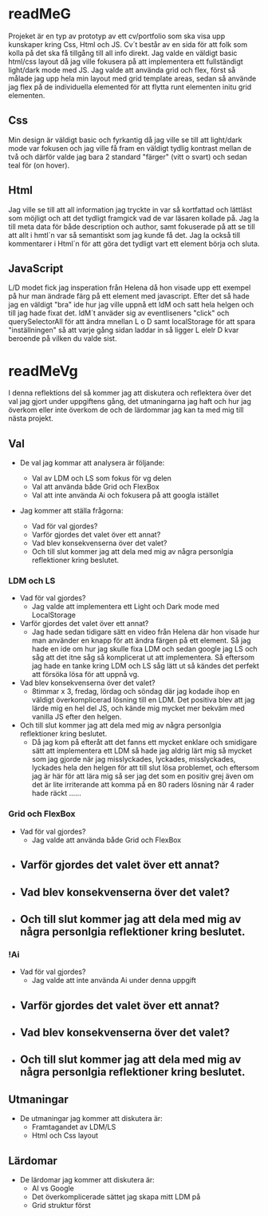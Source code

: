 # readMeG

Projeket är en typ av prototyp av ett cv/portfolio som ska visa upp kunskaper kring Css, Html och JS. Cv´t består av en sida för att folk som kolla på det ska få tillgång till all info direkt. Jag valde en väldigt basic html/css layout då jag ville fokusera på att implementera ett fullständigt light/dark mode med JS.
Jag valde att använda grid och flex, först så målade jag upp hela min layout med grid template areas, sedan så använde jag flex på de individuella elemented för att flytta runt elementen initu grid elementen.

## Css

Min design är väldigt basic och fyrkantig då jag ville se till att light/dark mode var fokusen och jag ville få fram en väldigt tydlig kontrast mellan de två och därför valde jag bara 2 standard "färger" (vitt o svart) och sedan teal för (on hover).

## Html

Jag ville se till att all information jag tryckte in var så kortfattad och lättläst som möjligt och att det tydligt framgick vad de var läsaren kollade på.
Jag la till meta data för både description och author, samt fokuserade på att se till att allt i hmtl´n var så semantiskt som jag kunde få det.
Jag la också till kommentarer i Html´n för att göra det tydligt vart ett element börja och sluta.

## JavaScript

L/D modet fick jag insperation från Helena då hon visade upp ett exempel på hur man ändrade färg på ett element med javascript. Efter det så hade jag en väldigt "bra" ide hur jag ville uppnå ett ldM och satt hela helgen och till jag hade fixat det. ldM´t anväder sig av eventliseners "click" och querySelectorAll för att ändra mnellan L o D samt localStorage för att spara "inställningen" så att varje gång sidan laddar in så ligger L elelr D kvar beroende på vilken du valde sist.

# readMeVg

I denna reflektions del så kommer jag att diskutera och reflektera över det val jag gjort under uppgiftens gång, det utmaningarna jag haft och hur jag överkom eller inte överkom de och de lärdommar jag kan ta med mig till nästa projekt.

## Val

- De val jag kommar att analysera är följande:

  - Val av LDM och LS som fokus för vg delen
  - Val att använda både Grid och FlexBox
  - Val att inte använda Ai och fokusera på att googla istället

- Jag kommer att ställa frågorna:
  - Vad för val gjordes?
  - Varför gjordes det valet över ett annat?
  - Vad blev konsekvenserna över det valet?
  - Och till slut kommer jag att dela med mig av några personlgia reflektioner kring beslutet.

### LDM och LS

- Vad för val gjordes?
  - Jag valde att implementera ett Light och Dark mode med LocalStorage
- Varför gjordes det valet över ett annat?
  - Jag hade sedan tidigare sätt en video från Helena där hon visade hur man använder en knapp för att ändra färgen på ett element. Så jag hade en ide om hur jag skulle fixa LDM och sedan google jag LS och såg att det itne såg så komplicerat ut att implementera. Så eftersom jag hade en tanke kring LDM och LS såg lätt ut så kändes det perfekt att försöka lösa för att uppnå vg.
- Vad blev konsekvenserna över det valet?
  - 8timmar x 3, fredag, lördag och söndag där jag kodade ihop en väldigt överkomplicerad lösning till en LDM. Det positiva blev att jag lärde mig en hel del JS, och kände mig mycket mer bekväm med vanilla JS efter den helgen.
- Och till slut kommer jag att dela med mig av några personlgia reflektioner kring beslutet.
  - Då jag kom på efteråt att det fanns ett mycket enklare och smidigare sätt att implementera ett LDM så hade jag aldrig lärt mig så mycket som jag gjorde när jag misslyckades, lyckades, misslyckades, lyckades hela den helgen för att till slut lösa problemet, och eftersom jag är här för att lära mig så ser jag det som en positiv grej även om det är lite irriterande att komma på en 80 raders lösning när 4 rader hade räckt ......

### Grid och FlexBox

- Vad för val gjordes?
  - Jag valde att använda både Grid och FlexBox
- Varför gjordes det valet över ett annat?
  -
- Vad blev konsekvenserna över det valet?
  -
- Och till slut kommer jag att dela med mig av några personlgia reflektioner kring beslutet.
  -

### !Ai

- Vad för val gjordes?
  - Jag valde att inte använda Ai under denna uppgift
- Varför gjordes det valet över ett annat?
  -
- Vad blev konsekvenserna över det valet?
  -
- Och till slut kommer jag att dela med mig av några personlgia reflektioner kring beslutet.
  -

## Utmaningar

- De utmaningar jag kommer att diskutera är:
  - Framtagandet av LDM/LS
  - Html och Css layout

## Lärdomar

- De lärdomar jag kommer att diskutera är:
  - AI vs Google
  - Det överkomplicerade sättet jag skapa mitt LDM på
  - Grid struktur först

